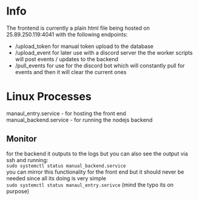 # Info  
The frontend is currently a plain html file being hosted on 25.89.250.119:4041 with the following endpoints:  
- /upload_token
  for manual token upload to the database  
- /upload_event
  for later use with a discord server the the worker scripts will post events / updates to the backend  
- /pull_events
  for use for the discord bot which will constantly pull for events and then it will clear the current ones  

# Linux Processes  
manaul_entry.service - for hosting the front end  
manual_backend.service - for running the nodejs backend  

## Monitor 
for the backend it outputs to the logs but you can also see the output via ssh and running:  
`sudo systemctl status manual_backend.service`  
you can mirror this functionality for the front end but it should never be needed since all its doing is very simple   
`sudo systemctl status manaul_entry.serivce` (mind the typo its on purpose) 